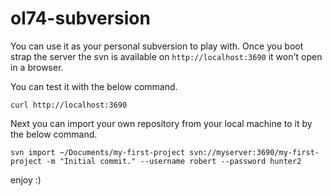 # ol74-subversion

You can use it as your personal subversion to play with.
Once you boot strap the server the svn is available on 
`http://localhost:3690` it won't open in a browser.

You can test it with the below command.

```shell
curl http://localhost:3690
```
Next you can import your own repository from your local machine to it by the below command.

```shell
svn import ~/Documents/my-first-project svn://myserver:3690/my-first-project -m "Initial commit." --username robert --password hunter2
```

enjoy :)